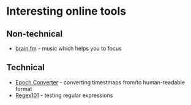 # Interesting online tools

## Non-technical
* [brain.fm](https://www.brain.fm/) - music which helps you to focus

## Technical
* [Epoch Converter](https://www.epochconverter.com/) - converting timestmaps from/to human-readable format
* [Regex101](https://regex101.com/) - testing regular expressions
